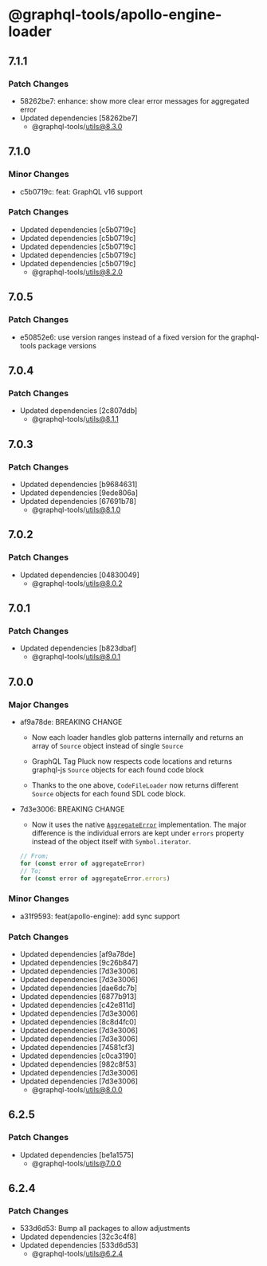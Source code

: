 # @graphql-tools/apollo-engine-loader

## 7.1.1

### Patch Changes

- 58262be7: enhance: show more clear error messages for aggregated error
- Updated dependencies [58262be7]
  - @graphql-tools/utils@8.3.0

## 7.1.0

### Minor Changes

- c5b0719c: feat: GraphQL v16 support

### Patch Changes

- Updated dependencies [c5b0719c]
- Updated dependencies [c5b0719c]
- Updated dependencies [c5b0719c]
- Updated dependencies [c5b0719c]
- Updated dependencies [c5b0719c]
  - @graphql-tools/utils@8.2.0

## 7.0.5

### Patch Changes

- e50852e6: use version ranges instead of a fixed version for the graphql-tools package versions

## 7.0.4

### Patch Changes

- Updated dependencies [2c807ddb]
  - @graphql-tools/utils@8.1.1

## 7.0.3

### Patch Changes

- Updated dependencies [b9684631]
- Updated dependencies [9ede806a]
- Updated dependencies [67691b78]
  - @graphql-tools/utils@8.1.0

## 7.0.2

### Patch Changes

- Updated dependencies [04830049]
  - @graphql-tools/utils@8.0.2

## 7.0.1

### Patch Changes

- Updated dependencies [b823dbaf]
  - @graphql-tools/utils@8.0.1

## 7.0.0

### Major Changes

- af9a78de: BREAKING CHANGE

  - Now each loader handles glob patterns internally and returns an array of `Source` object instead of single `Source`

  - GraphQL Tag Pluck now respects code locations and returns graphql-js `Source` objects for each found code block

  - Thanks to the one above, `CodeFileLoader` now returns different `Source` objects for each found SDL code block.

- 7d3e3006: BREAKING CHANGE
  - Now it uses the native [`AggregateError`](https://developer.mozilla.org/en-US/docs/Web/JavaScript/Reference/Global_Objects/AggregateError) implementation. The major difference is the individual errors are kept under `errors` property instead of the object itself with `Symbol.iterator`.
  ```js
  // From;
  for (const error of aggregateError)
  // To;
  for (const error of aggregateError.errors)
  ```

### Minor Changes

- a31f9593: feat(apollo-engine): add sync support

### Patch Changes

- Updated dependencies [af9a78de]
- Updated dependencies [9c26b847]
- Updated dependencies [7d3e3006]
- Updated dependencies [7d3e3006]
- Updated dependencies [dae6dc7b]
- Updated dependencies [6877b913]
- Updated dependencies [c42e811d]
- Updated dependencies [7d3e3006]
- Updated dependencies [8c8d4fc0]
- Updated dependencies [7d3e3006]
- Updated dependencies [7d3e3006]
- Updated dependencies [74581cf3]
- Updated dependencies [c0ca3190]
- Updated dependencies [982c8f53]
- Updated dependencies [7d3e3006]
- Updated dependencies [7d3e3006]
  - @graphql-tools/utils@8.0.0

## 6.2.5

### Patch Changes

- Updated dependencies [be1a1575]
  - @graphql-tools/utils@7.0.0

## 6.2.4

### Patch Changes

- 533d6d53: Bump all packages to allow adjustments
- Updated dependencies [32c3c4f8]
- Updated dependencies [533d6d53]
  - @graphql-tools/utils@6.2.4
